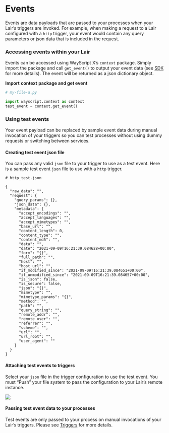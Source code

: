 # Events

Events are data payloads that are passed to your processes when your Lair’s triggers are invoked. For example, when making a request to a Lair configured with a `http` trigger, your event would contain any query parameters or json data that is included in the request.

### Access**ing** events within your Lair

Events can be accessed using WayScript X’s `context` package. Simply import the package and call `get_event()` to output your event data \(see [SDK](sdk.md) for more details\). The event will be returned as a json dictionary object.

**Import** **context** **package and get event**

```python
# my-file-a.py

import wayscript.context as context
test_event = context.get_event()
```

### Using test events

Your event payload can be replaced by sample event data during manual invocation of your triggers so you can test processes without using dummy requests or switching between services.

#### **Creating test event** **json** **file**

You can pass any valid `json` file to your trigger to use as a test event. Here is a sample test event `json` file to use with a `http` trigger.

```text
# http_test.json

{
  "raw_data": "",
  "request": {
    "query_params": {},
    "json_data": {},
    "metadata": {
      "accept_encodings": "",
      "accept_languages": "",
      "accept_mimetypes": "",
      "base_url": "",
      "content_length": 0,
      "content_type": "",
      "content_md5": "",
      "data": "",
      "date": "2021-09-09T16:21:39.084628+00:00",
      "form": "{}",
      "full_path": "",
      "host": "",
      "host_url": "",
      "if_modified_since": "2021-09-09T16:21:39.084651+00:00",
      "if_unmodified_since": "2021-09-09T16:21:39.084657+00:00",
      "is_json": false,
      "is_secure": false,
      "json": "{}",
      "mimetype": "",
      "mimetype_params": "{}",
      "method": "",
      "path": "",
      "query_string": "",
      "remote_addr": "",
      "remote_user": "",
      "referrer": "",
      "scheme": "",
      "url": "",
      "url_root": "",
      "user_agent": ""
    }
  }
}
```

#### **Attaching test events to triggers**

Select your `json` file in the trigger configuration to use the test event. You must “Push” your file system to pass the configuration to your Lair’s remote instance.

![](https://codahosted.io/docs/2kDMDaZ6QP/blobs/bl-ZvkAGMtwpC/654a4729427fa7b799e060171153c156f4a780bd5bd1d78c6bea20bfeb67e513f8f71615a5a49aa22c59c714f14a281a253c50a0ec74c739d5cd080b5a53a910368b45e6d1b24539900cb506369a88615d7c456dbc8168751bda5e60fc66d73468975979)

#### **Passing test event data to your processes**

Test events are only passed to your process on manual invocations of your Lair’s triggers. Please see [Triggers](triggers.md) for more details.  

